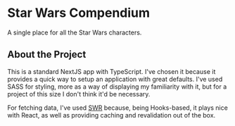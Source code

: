 # Star Wars Compendium

A single place for all the Star Wars characters.

## About the Project

This is a standard NextJS app with TypeScript. I've chosen it because it provides a quick way to setup an application with great defaults. I've used SASS for styling, more as a way of displaying my familiarity with it, but for a project of this size I don't think it'd be necessary.

For fetching data, I've used [SWR](https://swr.vercel.app/) because, being Hooks-based, it plays nice with React, as well as providing caching and revalidation out of the box.